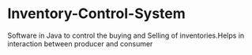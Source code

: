 Inventory-Control-System
========================

Software in Java to control the buying and Selling of inventories.Helps in interaction between producer and consumer
